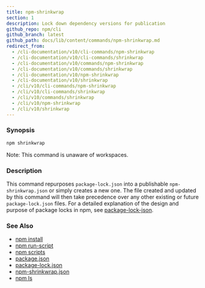 ```yaml
---
title: npm-shrinkwrap
section: 1
description: Lock down dependency versions for publication
github_repo: npm/cli
github_branch: latest
github_path: docs/lib/content/commands/npm-shrinkwrap.md
redirect_from:
  - /cli-documentation/v10/cli-commands/npm-shrinkwrap
  - /cli-documentation/v10/cli-commands/shrinkwrap
  - /cli-documentation/v10/commands/npm-shrinkwrap
  - /cli-documentation/v10/commands/shrinkwrap
  - /cli-documentation/v10/npm-shrinkwrap
  - /cli-documentation/v10/shrinkwrap
  - /cli/v10/cli-commands/npm-shrinkwrap
  - /cli/v10/cli-commands/shrinkwrap
  - /cli/v10/commands/shrinkwrap
  - /cli/v10/npm-shrinkwrap
  - /cli/v10/shrinkwrap
---
```


### Synopsis

```bash
npm shrinkwrap
```

Note: This command is unaware of workspaces.

### Description

This command repurposes `package-lock.json` into a publishable
`npm-shrinkwrap.json` or simply creates a new one. The file created and
updated by this command will then take precedence over any other existing
or future `package-lock.json` files. For a detailed explanation of the
design and purpose of package locks in npm, see
[package-lock-json](/cli/v10/configuring-npm/package-lock-json).

### See Also

* [npm install](/cli/v10/commands/npm-install)
* [npm run-script](/cli/v10/commands/npm-run-script)
* [npm scripts](/cli/v10/using-npm/scripts)
* [package.json](/cli/v10/configuring-npm/package-json)
* [package-lock.json](/cli/v10/configuring-npm/package-lock-json)
* [npm-shrinkwrap.json](/cli/v10/configuring-npm/npm-shrinkwrap-json)
* [npm ls](/cli/v10/commands/npm-ls)
